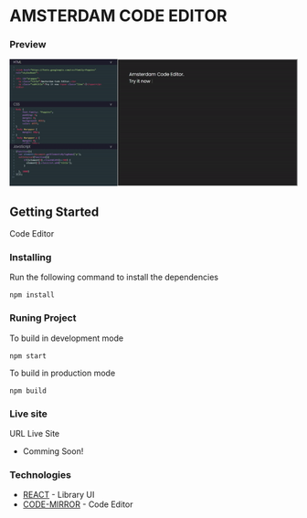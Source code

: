 # AMSTERDAM CODE EDITOR

### Preview
![Preview](src/assets/video/preview.gif)

## Getting Started
Code Editor
### Installing
Run the following command to install the dependencies
```
npm install
```
### Runing Project
To build in development mode
```
npm start
```
To build in production mode
```
npm build
```

### Live site
URL Live Site
 * Comming Soon!

### Technologies
* [REACT](https://reactjs.org/) - Library UI
* [CODE-MIRROR](https://codemirror.net/) - Code Editor
